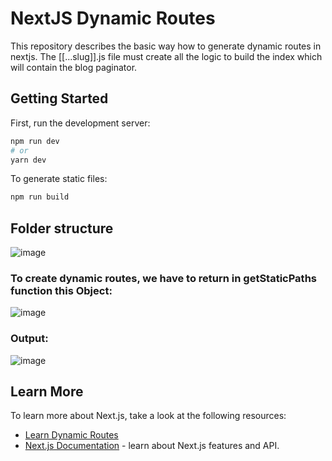 # NextJS Dynamic Routes

This repository describes the basic way how to generate dynamic routes in nextjs. The [[...slug]].js file must create all the logic to build the index which will contain the blog paginator.

## Getting Started

First, run the development server:

```bash
npm run dev
# or
yarn dev
```

To generate static files:
```bash
npm run build
```

## Folder structure

![image](https://user-images.githubusercontent.com/22040822/154575007-5cbb5b15-770d-420a-95a2-194361111847.png)

### To create dynamic routes, we have to return in getStaticPaths function this Object:

![image](https://user-images.githubusercontent.com/22040822/154575556-5d74edad-ae34-420b-9ecf-6d9cf8036791.png)

### Output:

![image](https://user-images.githubusercontent.com/22040822/154575666-96ec7139-ec0d-43d2-bbb1-b4a058e4f5c1.png)


## Learn More

To learn more about Next.js, take a look at the following resources:

- [Learn Dynamic Routes](https://nextjs.org/docs/routing/dynamic-routes)
- [Next.js Documentation](https://nextjs.org/docs) - learn about Next.js features and API.
